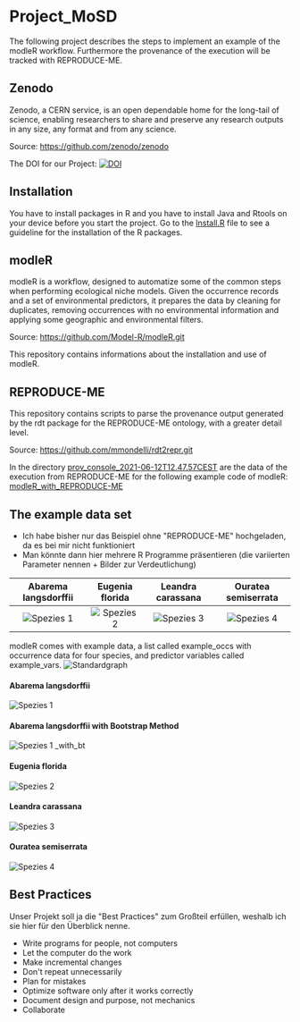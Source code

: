 # Project_MoSD
The following project describes the steps to implement an example of the modleR workflow. Furthermore the provenance of the execution will be tracked with REPRODUCE-ME.

## Zenodo
Zenodo, a CERN service, is an open dependable home for the long-tail of science, enabling researchers to share and preserve any research outputs in any size, any format and from any science.

Source: https://github.com/zenodo/zenodo

The DOI for our Project:
[![DOI](https://zenodo.org/badge/374119276.svg)](https://zenodo.org/badge/latestdoi/374119276)

## Installation
You have to install packages in R and you have to install Java and Rtools on your device before you start the project. Go to the [Install.R](https://github.com/FlorianZe92/Project_MoSD/blob/main/Install.R) file to see a guideline for the installation of the R packages.

## modleR
modleR is a workflow, designed to automatize some of the common steps when performing ecological niche models. Given the occurrence records and a set of environmental predictors, it prepares the data by cleaning for duplicates, removing occurrences with no environmental information and applying some geographic and environmental filters.

Source: https://github.com/Model-R/modleR.git

This repository contains informations about the installation and use of modleR.

## REPRODUCE-ME
This repository contains scripts to parse the provenance output generated by the rdt package for the REPRODUCE-ME ontology, with a greater detail level.

Source: https://github.com/mmondelli/rdt2repr.git

In the directory [prov_console_2021-06-12T12.47.57CEST](https://github.com/FlorianZe92/Project_MoSD/tree/main/prov_console_2021-06-12T12.47.57CEST)
are the data of the execution from REPRODUCE-ME for the following example code of modleR: [modleR_with_REPRODUCE-ME](https://github.com/FlorianZe92/Project_MoSD/blob/main/modleR_with_REPRODUCE-ME) 

## The example data set
- Ich habe bisher nur das Beispiel ohne "REPRODUCE-ME" hochgeladen, da es bei mir nicht funktioniert
- Man könnte dann hier mehrere R Programme präsentieren (die variierten Parameter nennen + Bilder zur Verdeutlichung)





Abarema langsdorffii       |  Eugenia florida            |  Leandra carassana          |  Ouratea semiserrata
:-------------------------:|:-------------------------:  |  :-------------------------:|:-------------------------:
![Spezies 1](https://user-images.githubusercontent.com/73929864/120915938-ebed4b80-c6a6-11eb-88e6-91884cb7fef6.png) | ![Spezies 2](https://user-images.githubusercontent.com/73929864/120916386-a4b48a00-c6a9-11eb-9b5b-4c29aafe90ea.png) | ![Spezies 3](https://user-images.githubusercontent.com/73929864/120916398-b39b3c80-c6a9-11eb-9694-45c3d8abe627.png) | ![Spezies 4](https://user-images.githubusercontent.com/73929864/120916511-4fc54380-c6aa-11eb-8945-7f99ab5d8e36.png)


modleR comes with example data, a list called example_occs with occurrence data for four species, and predictor variables called example_vars.
![Standardgraph](https://user-images.githubusercontent.com/73929864/120916244-c4977e00-c6a8-11eb-9fb8-378fed9c8695.png)


#### Abarema langsdorffii
![Spezies 1](https://user-images.githubusercontent.com/73929864/120915938-ebed4b80-c6a6-11eb-88e6-91884cb7fef6.png)

#### Abarema langsdorffii with Bootstrap Method
![Spezies 1 _with_bt](https://user-images.githubusercontent.com/73929864/120916606-cf531280-c6aa-11eb-88b6-89fb3e8e5116.png)

#### Eugenia florida
![Spezies 2](https://user-images.githubusercontent.com/73929864/120916386-a4b48a00-c6a9-11eb-9b5b-4c29aafe90ea.png)

#### Leandra carassana
![Spezies 3](https://user-images.githubusercontent.com/73929864/120916398-b39b3c80-c6a9-11eb-9694-45c3d8abe627.png)

#### Ouratea semiserrata
![Spezies 4](https://user-images.githubusercontent.com/73929864/120916511-4fc54380-c6aa-11eb-8945-7f99ab5d8e36.png)

## Best Practices
Unser Projekt soll ja die "Best Practices" zum Großteil erfüllen, weshalb ich sie hier für den Überblick nenne.

- Write programs for people, not computers
- Let the computer do the work
- Make incremental changes
- Don't repeat unnecessarily
- Plan for mistakes
- Optimize software only after it works correctly
- Document design and purpose, not mechanics
- Collaborate
